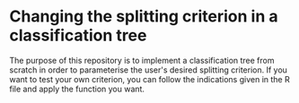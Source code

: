 # Changing the splitting criterion in a classification tree

The purpose of this repository is to implement a classification tree from scratch in order to parameterise the user's desired splitting criterion. If you want to test your own criterion, you can follow the indications given in the R file and apply the function you want.

